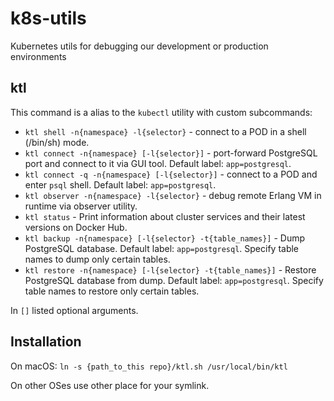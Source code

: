 # k8s-utils
Kubernetes utils for debugging our development or production environments

## ktl

This command is a alias to the `kubectl` utility with custom subcommands:
  - `ktl shell -n{namespace} -l{selector}` - connect to a POD in a shell (/bin/sh) mode.
  - `ktl connect -n{namespace} [-l{selector}]` - port-forward PostgreSQL port and connect to it via GUI tool. Default label: `app=postgresql`.
  - `ktl connect -q -n{namespace} [-l{selector}]` - connect to a POD and enter `psql` shell. Default label: `app=postgresql`.
  - `ktl observer -n{namespace} -l{selector}` - debug remote Erlang VM in runtime via observer utility.
  - `ktl status` - Print information about cluster services and their latest versions on Docker Hub.
  - `ktl backup -n{namespace} [-l{selector} -t{table_names}]` - Dump PostgreSQL database. Default label: `app=postgresql`. Specify table names to dump only certain tables.
  - `ktl restore -n{namespace} [-l{selector} -t{table_names}]` - Restore PostgreSQL database from dump. Default label: `app=postgresql`. Specify table names to restore only certain tables.

In `[]` listed optional arguments.

## Installation

On macOS:
`ln -s {path_to_this repo}/ktl.sh /usr/local/bin/ktl`

On other OSes use other place for your symlink.
